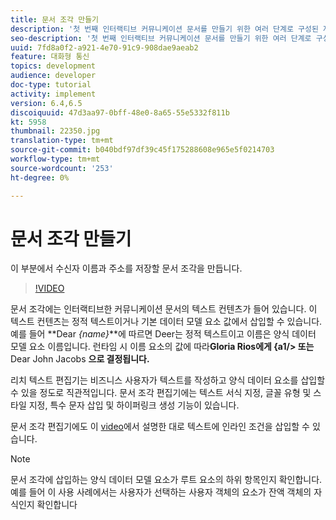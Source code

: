 ```yaml
---
title: 문서 조각 만들기
description: '첫 번째 인터랙티브 커뮤니케이션 문서를 만들기 위한 여러 단계로 구성된 자습서의 5부분입니다. 이 부분에서 수신자 이름과 주소를 저장할 문서 조각을 만듭니다. '
seo-description: '첫 번째 인터랙티브 커뮤니케이션 문서를 만들기 위한 여러 단계로 구성된 자습서의 5부분입니다. 이 부분에서 수신자 이름과 주소를 저장할 문서 조각을 만듭니다. '
uuid: 7fd8a0f2-a921-4e70-91c9-908dae9aeab2
feature: 대화형 통신
topics: development
audience: developer
doc-type: tutorial
activity: implement
version: 6.4,6.5
discoiquuid: 47d3aa97-0bff-48e0-8a65-55e5332f811b
kt: 5958
thumbnail: 22350.jpg
translation-type: tm+mt
source-git-commit: b040bdf97df39c45f175288608e965e5f0214703
workflow-type: tm+mt
source-wordcount: '253'
ht-degree: 0%

---
```



# 문서 조각 만들기

이 부분에서 수신자 이름과 주소를 저장할 문서 조각을 만듭니다.

>[!VIDEO](https://video.tv.adobe.com/v/22350/?quality=9&learn=on)

문서 조각에는 인터랙티브한 커뮤니케이션 문서의 텍스트 컨텐츠가 들어 있습니다. 이 텍스트 컨텐츠는 정적 텍스트이거나 기본 데이터 모델 요소 값에서 삽입할 수 있습니다. 예를 들어 **Dear _{name}_**에 따르면 Deer는 정적 텍스트이고 이름은 양식 데이터 모델 요소 이름입니다. 런타임 시 이름 요소의 값에 따라&#x200B;**Gloria Rios에게 {a1/> 또는**Dear John Jacobs **으로 결정됩니다.**

리치 텍스트 편집기는 비즈니스 사용자가 텍스트를 작성하고 양식 데이터 요소를 삽입할 수 있을 정도로 직관적입니다. 문서 조각 편집기에는 텍스트 서식 지정, 글꼴 유형 및 스타일 지정, 특수 문자 삽입 및 하이퍼링크 생성 기능이 있습니다.

문서 조각 편집기에도 이 [video](https://helpx.adobe.com/experience-manager/kt/forms/using/editing-improvements-correspondence-mgmt-feature-video-use.html)에서 설명한 대로 텍스트에 인라인 조건을 삽입할 수 있습니다.

>[!NOTE]
>
>문서 조각에 삽입하는 양식 데이터 모델 요소가 루트 요소의 하위 항목인지 확인합니다. 예를 들어 이 사용 사례에서는 사용자가 선택하는 사용자 객체의 요소가 잔액 객체의 자식인지 확인합니다

